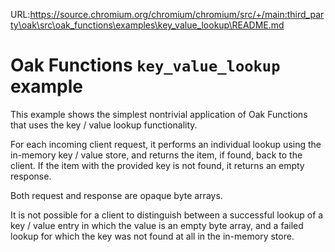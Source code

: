 URL:https://source.chromium.org/chromium/chromium/src/+/main:third_party\oak\src\oak_functions\examples\key_value_lookup\README.md
# Oak Functions `key_value_lookup` example

This example shows the simplest nontrivial application of Oak Functions that
uses the key / value lookup functionality.

For each incoming client request, it performs an individual lookup using the
in-memory key / value store, and returns the item, if found, back to the client.
If the item with the provided key is not found, it returns an empty response.

Both request and response are opaque byte arrays.

It is not possible for a client to distinguish between a successful lookup of a
key / value entry in which the value is an empty byte array, and a failed lookup
for which the key was not found at all in the in-memory store.
